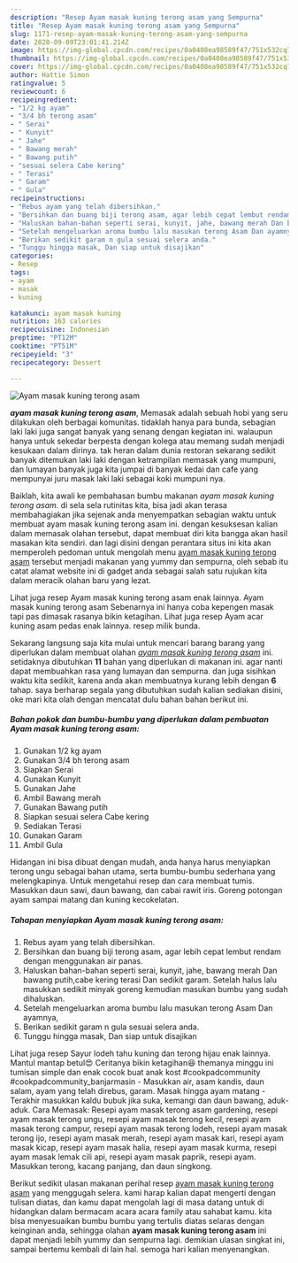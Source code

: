 ```yaml
---
description: "Resep Ayam masak kuning terong asam yang Sempurna"
title: "Resep Ayam masak kuning terong asam yang Sempurna"
slug: 1171-resep-ayam-masak-kuning-terong-asam-yang-sempurna
date: 2020-09-09T23:01:41.214Z
image: https://img-global.cpcdn.com/recipes/0a0408ea98589f47/751x532cq70/ayam-masak-kuning-terong-asam-foto-resep-utama.jpg
thumbnail: https://img-global.cpcdn.com/recipes/0a0408ea98589f47/751x532cq70/ayam-masak-kuning-terong-asam-foto-resep-utama.jpg
cover: https://img-global.cpcdn.com/recipes/0a0408ea98589f47/751x532cq70/ayam-masak-kuning-terong-asam-foto-resep-utama.jpg
author: Hattie Simon
ratingvalue: 5
reviewcount: 6
recipeingredient:
- "1/2 kg ayam"
- "3/4 bh terong asam"
- " Serai"
- " Kunyit"
- " Jahe"
- " Bawang merah"
- " Bawang putih"
- "sesuai selera Cabe kering"
- " Terasi"
- " Garam"
- " Gula"
recipeinstructions:
- "Rebus ayam yang telah dibersihkan."
- "Bersihkan dan buang biji terong asam, agar lebih cepat lembut rendam dengan menggunakan air panas."
- "Haluskan bahan-bahan seperti serai, kunyit, jahe, bawang merah Dan bawang putih,cabe kering terasi Dan sedikit garam. Setelah halus lalu masukkan sedikit minyak goreng kemudian masukan bumbu yang sudah dihaluskan."
- "Setelah mengeluarkan aroma bumbu lalu masukan terong Asam Dan ayamnya,"
- "Berikan sedikit garam n gula sesuai selera anda."
- "Tunggu hingga masak, Dan siap untuk disajikan"
categories:
- Resep
tags:
- ayam
- masak
- kuning

katakunci: ayam masak kuning 
nutrition: 163 calories
recipecuisine: Indonesian
preptime: "PT12M"
cooktime: "PT51M"
recipeyield: "3"
recipecategory: Dessert

---
```



![Ayam masak kuning terong asam](https://img-global.cpcdn.com/recipes/0a0408ea98589f47/751x532cq70/ayam-masak-kuning-terong-asam-foto-resep-utama.jpg)

<b><i>ayam masak kuning terong asam</i></b>, Memasak adalah sebuah hobi yang seru dilakukan oleh berbagai komunitas. tidaklah hanya para bunda, sebagian laki laki juga sangat banyak yang senang dengan kegiatan ini. walaupun hanya untuk sekedar berpesta dengan kolega atau memang sudah menjadi kesukaan dalam dirinya. tak heran dalam dunia restoran sekarang sedikit banyak ditemukan laki laki dengan ketrampilan memasak yang mumpuni, dan lumayan banyak juga kita jumpai di banyak kedai dan cafe yang mempunyai juru masak laki laki sebagai koki mumpuni nya.

Baiklah, kita awali ke pembahasan bumbu makanan <i>ayam masak kuning terong asam</i>. di sela sela rutinitas kita, bisa jadi akan terasa membahagiakan jika sejenak anda menyempatkan sebagian waktu untuk membuat ayam masak kuning terong asam ini. dengan kesuksesan kalian dalam memasak olahan tersebut, dapat membuat diri kita bangga akan hasil masakan kita sendiri. dan lagi disini dengan perantara situs ini kita akan memperoleh pedoman untuk mengolah menu <u>ayam masak kuning terong asam</u> tersebut menjadi makanan yang yummy dan sempurna, oleh sebab itu catat alamat website ini di gadget anda sebagai salah satu rujukan kita dalam meracik olahan baru yang lezat.

Lihat juga resep Ayam masak kuning terong asam enak lainnya. Ayam masak kuning terong asam Sebenarnya ini hanya coba kepengen masak tapi pas dimasak rasanya bikin ketagihan. Lihat juga resep Ayam acar kuning asam pedas enak lainnya. resep milik bunda.


Sekarang langsung saja kita mulai untuk mencari barang barang yang diperlukan dalam membuat olahan <u><i>ayam masak kuning terong asam</i></u> ini. setidaknya dibutuhkan <b>11</b> bahan yang diperlukan di makanan ini. agar nanti dapat membuahkan rasa yang lumayan dan sempurna. dan juga sisihkan waktu kita sedikit, karena anda akan membuatnya kurang lebih dengan <b>6</b> tahap. saya berharap segala yang dibutuhkan sudah kalian sediakan disini, oke mari kita olah dengan mencatat dulu bahan bahan berikut ini.

<!--inarticleads1-->

##### Bahan pokok dan bumbu-bumbu yang diperlukan dalam pembuatan Ayam masak kuning terong asam:

1. Gunakan 1/2 kg ayam
1. Gunakan 3/4 bh terong asam
1. Siapkan  Serai
1. Gunakan  Kunyit
1. Gunakan  Jahe
1. Ambil  Bawang merah
1. Gunakan  Bawang putih
1. Siapkan sesuai selera Cabe kering
1. Sediakan  Terasi
1. Gunakan  Garam
1. Ambil  Gula


Hidangan ini bisa dibuat dengan mudah, anda hanya harus menyiapkan terong ungu sebagai bahan utama, serta bumbu-bumbu sederhana yang melengkapinya. Untuk mengetahui resep dan cara membuat tumis. Masukkan daun sawi, daun bawang, dan cabai rawit iris. Goreng potongan ayam sampai matang dan kuning kecokelatan. 

<!--inarticleads2-->

##### Tahapan menyiapkan Ayam masak kuning terong asam:

1. Rebus ayam yang telah dibersihkan.
1. Bersihkan dan buang biji terong asam, agar lebih cepat lembut rendam dengan menggunakan air panas.
1. Haluskan bahan-bahan seperti serai, kunyit, jahe, bawang merah Dan bawang putih,cabe kering terasi Dan sedikit garam. Setelah halus lalu masukkan sedikit minyak goreng kemudian masukan bumbu yang sudah dihaluskan.
1. Setelah mengeluarkan aroma bumbu lalu masukan terong Asam Dan ayamnya,
1. Berikan sedikit garam n gula sesuai selera anda.
1. Tunggu hingga masak, Dan siap untuk disajikan


Lihat juga resep Sayur lodeh tahu kuning dan terong hijau enak lainnya. Mantul mantap betul😍 Ceritanya bikin ketagihan😆 themanya minggu ini tumisan simple dan enak cocok buat anak kost #cookpadcommunity #cookpadcommunity_banjarmasin - Masukkan air, asam kandis, daun salam, ayam yang telah direbus, garam. Masak hingga ayam matang - Terakhir masukkan kaldu bubuk jika suka, kemangi dan daun bawang, aduk-aduk. Cara Memasak: Resepi ayam masak terong asam gardening, resepi ayam masak terong ungu, resepi ayam masak terong kecil, resepi ayam masak terong campur, resepi ayam masak terong lodeh, resepi ayam masak terong ijo, resepi ayam masak merah, resepi ayam masak kari, resepi ayam masak kicap, resepi ayam masak halia, resepi ayam masak kurma, resepi ayam masak lemak cili api, resepi ayam masak paprik, resepi ayam. Masukkan terong, kacang panjang, dan daun singkong. 

Berikut sedikit ulasan makanan perihal resep <u>ayam masak kuning terong asam</u> yang menggugah selera. kami harap kalian dapat mengerti dengan tulisan diatas, dan kamu dapat mengolah lagi di masa datang untuk di hidangkan dalam bermacam acara acara family atau sahabat kamu. kita bisa menyesuaikan bumbu bumbu yang tertulis diatas selaras dengan keinginan anda, sehingga olahan <b>ayam masak kuning terong asam</b> ini dapat menjadi lebih yummy dan sempurna lagi. demikian ulasan singkat ini, sampai bertemu kembali di lain hal. semoga hari kalian menyenangkan.
